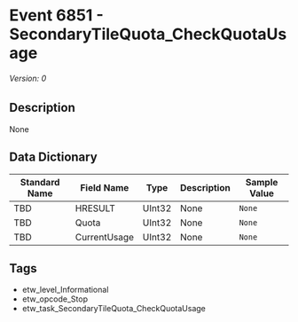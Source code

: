 # Event 6851 - SecondaryTileQuota_CheckQuotaUsage
###### Version: 0

## Description
None

## Data Dictionary
|Standard Name|Field Name|Type|Description|Sample Value|
|---|---|---|---|---|
|TBD|HRESULT|UInt32|None|`None`|
|TBD|Quota|UInt32|None|`None`|
|TBD|CurrentUsage|UInt32|None|`None`|

## Tags
* etw_level_Informational
* etw_opcode_Stop
* etw_task_SecondaryTileQuota_CheckQuotaUsage